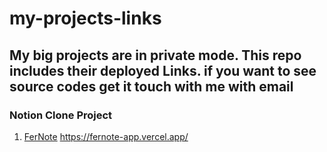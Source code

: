 # my-projects-links
## My big projects are in private mode. This repo includes their deployed Links. if you want to see source codes get it touch with me with email

### Notion Clone Project
1. [FerNote](https://fernote-app.vercel.app/) https://fernote-app.vercel.app/
